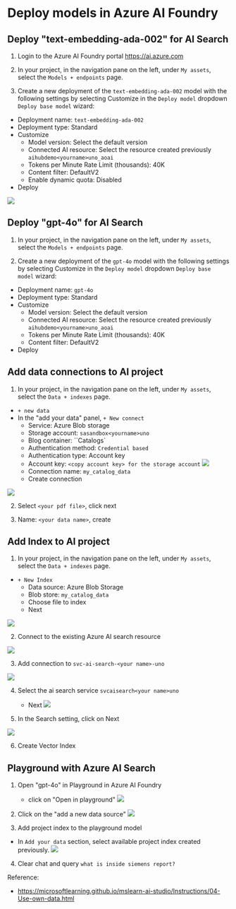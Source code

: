 # Deploy models in Azure AI Foundry

## Deploy "text-embedding-ada-002" for AI Search

1. Login to the Azure AI Foundry portal https://ai.azure.com

2. In your project, in the navigation pane on the left, under `My assets`, select the `Models + endpoints` page.

3. Create a new deployment of the `text-embedding-ada-002` model with the following settings by selecting Customize in the `Deploy model` dropdown `Deploy base model` wizard:

* Deployment name: `text-embedding-ada-002`
* Deployment type: Standard
* Customize
    * Model version: Select the default version
    * Connected AI resource: Select the resource created previously `aihubdemo<yourname>uno_aoai`
    * Tokens per Minute Rate Limit (thousands): 40K
    * Content filter: DefaultV2
    * Enable dynamic quota: Disabled
* Deploy

![](imgs/deploy_text_embedding_model_1.png)

## Deploy "gpt-4o" for AI Search

1. In your project, in the navigation pane on the left, under `My assets`, select the `Models + endpoints` page.

3. Create a new deployment of the `gpt-4o` model with the following settings by selecting Customize in the `Deploy model` dropdown `Deploy base model` wizard:

* Deployment name: `gpt-4o`
* Deployment type: Standard
* Customize
    * Model version: Select the default version
    * Connected AI resource: Select the resource created previously `aihubdemo<yourname>uno_aoai`
    * Tokens per Minute Rate Limit (thousands): 40K
    * Content filter: DefaultV2
* Deploy


## Add data connections to AI project

1. In your project, in the navigation pane on the left, under `My assets`, select the `Data + indexes` page.
* `+ new data`
* In the "add your data" panel, `+ New connect`
    * Service: Azure Blob storage
    * Storage account: `sasandbox<yourname>uno`
    * Blog container: ``Catalogs`
    * Authentication method: `Credential based`
    * Authentication type: Account key
    * Account key: `<copy account key> for the storage account`
    ![](imgs/account_key_storage_account.png)
    * Connection name: `my_catalog_data`
    * Create connection

![](imgs/add_my_catalog_data.png)

2. Select `<your pdf file>`, click next

3. Name: `<your data name>`, create

## Add Index to AI project

1. In your project, in the navigation pane on the left, under `My assets`, select the `Data + indexes` page.

* `+ New Index`
    * Data source: Azure Blob Storage
    * Blob store: `my_catalog_data`
    * Choose file to index
    * Next

![](imgs/add_index_to_project.png)

2. Connect to the existing Azure AI search resource

![](imgs/connect_ai_search_resource.png)

3. Add connection to `svc-ai-search-<your name>-uno`

![](imgs/add_ai_search_connection.png)

4. Select the ai search service `svcaisearch<your name>uno`
    * Next
![](imgs/select_ai_search_connection.png)

5. In the Search setting, click on Next
   
![](imgs/search_settings_text_embedding_ada.png)

6. Create Vector Index


## Playground with Azure AI Search

1. Open "gpt-4o" in Playground in Azure AI Foundry
   * click on "Open in playground"
![](imgs/open_gpt4o_in_playground.png)

2. Click on the "add a new data source"
![](imgs/playground_add_your_data.png)

3. Add project index to the playground model
* In `Add your data` section, select available project index created previously.
![](imgs/add_project_index_playground.png)

4. Clear chat and query `what is inside siemens report?`


<!--
3. In the "Add your data" plane:
* Data source: Azure Blob Storage
* Blob storage: my_catalog_data
* choose the PDF file in your blob storage
* Click on "Next" 

![](imgs/playground_add_your_data_from_blobstore.png)
-->


Reference:
* https://microsoftlearning.github.io/mslearn-ai-studio/Instructions/04-Use-own-data.html
